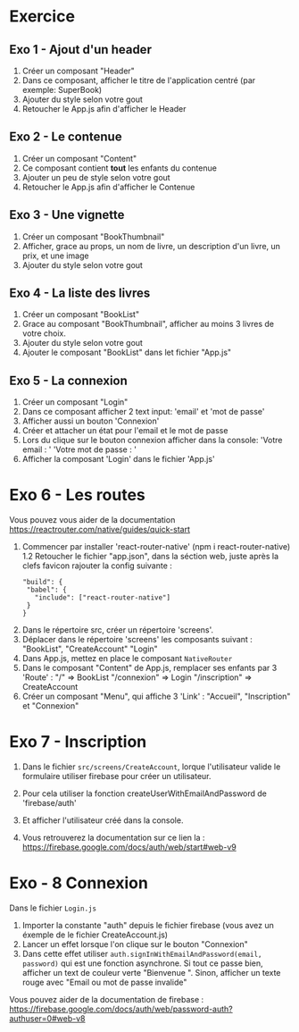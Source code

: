 # Exercice

## Exo 1 - Ajout d'un header

1. Créer un composant "Header"
2. Dans ce composant, afficher le titre de l'application centré (par exemple: SuperBook)
3. Ajouter du style selon votre gout
4. Retoucher le App.js afin d'afficher le
   Header

## Exo 2 - Le contenue

1. Créer un composant "Content"
2. Ce composant contient **tout** les enfants
   du contenue
3. Ajouter un peu de style selon votre gout
4. Retoucher le App.js afin d'afficher le
   Contenue

## Exo 3 - Une vignette

1. Créer un composant "BookThumbnail"
2. Afficher, grace au props, un nom de livre,
   un description d'un livre, un prix,
   et une image
3. Ajouter du style selon votre gout

## Exo 4 - La liste des livres

1. Créer un composant "BookList"
2. Grace au composant "BookThumbnail", afficher au moins 3 livres de votre choix.
3. Ajouter du style selon votre gout
4. Ajouter le composant "BookList" dans
   let fichier "App.js"

## Exo 5 - La connexion

1. Créer un composant "Login"
2. Dans ce composant afficher 2 text input: 'email' et 'mot de passe'
3. Afficher aussi un bouton 'Connexion'
4. Créer et attacher un état pour l'email et le mot de passe
5. Lors du clique sur le bouton connexion afficher dans la console:
   'Votre email : <email>'
   'Votre mot de passe : <motDePasse>'
6. Afficher la composant 'Login' dans le fichier 'App.js'

# Exo 6 - Les routes

Vous pouvez vous aider de la documentation
https://reactrouter.com/native/guides/quick-start

1. Commencer par installer 'react-router-native'
   (npm i react-router-native)
   1.2 Retoucher le fichier "app.json", dans la séction
   web, juste après la clefs favicon rajouter
   la config suivante :
   ```
   "build": {
    "babel": {
      "include": ["react-router-native"]
    }
   }
   ```
2. Dans le répertoire src, créer un répertoire
   'screens'.
3. Déplacer dans le répertoire 'screens' les
   composants suivant : "BookList", "CreateAccount"
   "Login"
4. Dans App.js, mettez en place le composant
   `NativeRouter`
5. Dans le composant "Content" de App.js, remplacer
   ses enfants par 3 'Route' :
   "/" => BookList
   "/connexion" => Login
   "/inscription" => CreateAccount
6. Créer un composant "Menu", qui affiche 3 'Link' :
   "Accueil", "Inscription" et "Connexion"

# Exo 7 - Inscription

1. Dans le fichier `src/screens/CreateAccount`, lorque l'utilisateur valide
   le formulaire utiliser firebase pour créer un
   utilisateur.

2. Pour cela utiliser la fonction createUserWithEmailAndPassword
   de 'firebase/auth'

3. Et afficher l'utilisateur créé dans la console.

4. Vous retrouverez la documentation sur ce lien la :
   https://firebase.google.com/docs/auth/web/start#web-v9

# Exo - 8 Connexion

Dans le fichier `Login.js`

1. Importer la constante "auth" depuis le fichier firebase
   (vous avez un éxemple de le fichier CreateAccount.js)
2. Lancer un effet lorsque l'on clique sur le bouton
   "Connexion"
3. Dans cette effet utiliser `auth.signInWithEmailAndPassword(email, password)` qui est une fonction asynchrone. Si tout
   ce passe bien, afficher un text de couleur verte "Bienvenue <email>". Sinon, afficher un texte rouge
   avec "Email ou mot de passe invalide"

Vous pouvez aider de la documentation de firebase :
https://firebase.google.com/docs/auth/web/password-auth?authuser=0#web-v8
